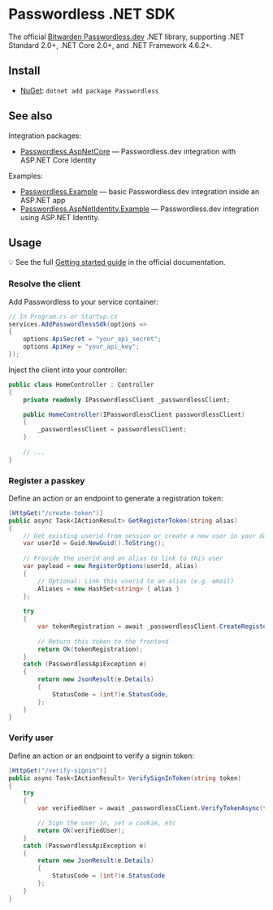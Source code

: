 # Passwordless .NET SDK

The official [Bitwarden Passwordless.dev](https://passwordless.dev) .NET library, supporting .NET Standard 2.0+, .NET Core 2.0+, and .NET Framework 4.6.2+.

## Install

- [NuGet](https://nuget.org/packages/Passwordless): `dotnet add package Passwordless`

## See also

Integration packages:

- [Passwordless.AspNetCore](src/Passwordless.AspNetCore) — Passwordless.dev integration with ASP.NET Core Identity

Examples:

- [Passwordless.Example](examples/Passwordless.Example) — basic Passwordless.dev integration inside an ASP.NET app
- [Passwordless.AspNetIdentity.Example](examples/Passwordless.AspNetIdentity.Example) — Passwordless.dev integration using ASP.NET Identity.

## Usage

💡 See the full [Getting started guide](https://docs.passwordless.dev/guide/get-started.html) in the official documentation.

### Resolve the client

Add Passwordless to your service container:

```csharp
// In Program.cs or Startup.cs
services.AddPasswordlessSdk(options =>
{
    options.ApiSecret = "your_api_secret";
    options.ApiKey = "your_api_key";
});
```

Inject the client into your controller:

```csharp
public class HomeController : Controller
{
    private readonly IPasswordlessClient _passwordlessClient;

    public HomeController(IPasswordlessClient passwordlessClient)
    {
        _passwordlessClient = passwordlessClient;
    }
    
    // ...
}
```

### Register a passkey

Define an action or an endpoint to generate a registration token:

```csharp
[HttpGet("/create-token")]
public async Task<IActionResult> GetRegisterToken(string alias)
{
    // Get existing userid from session or create a new user in your database
    var userId = Guid.NewGuid().ToString();
    
    // Provide the userid and an alias to link to this user
    var payload = new RegisterOptions(userId, alias)
    {
        // Optional: Link this userid to an alias (e.g. email)
        Aliases = new HashSet<string> { alias }
    };
    
    try
    {
        var tokenRegistration = await _passwordlessClient.CreateRegisterTokenAsync(payload);
    
        // Return this token to the frontend
        return Ok(tokenRegistration);
    }
    catch (PasswordlessApiException e)
    {
        return new JsonResult(e.Details)
        {
            StatusCode = (int?)e.StatusCode,
        };
    }
}
```

### Verify user

Define an action or an endpoint to verify a signin token:

```csharp
[HttpGet("/verify-signin")]
public async Task<IActionResult> VerifySignInToken(string token)
{
    try
    {
        var verifiedUser = await _passwordlessClient.VerifyTokenAsync(token);

        // Sign the user in, set a cookie, etc
        return Ok(verifiedUser);
    }
    catch (PasswordlessApiException e)
    {
        return new JsonResult(e.Details)
        {
            StatusCode = (int?)e.StatusCode
        };
    }
}
```
